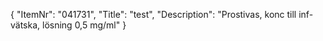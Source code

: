 {
  "ItemNr": "041731",
  "Title": "test",
  "Description": "Prostivas, konc till inf-vätska, lösning 0,5 mg/ml"
}